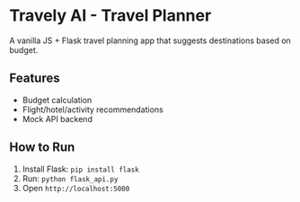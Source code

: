 # Travely AI - Travel Planner

A vanilla JS + Flask travel planning app that suggests destinations based on budget.

## Features
- Budget calculation
- Flight/hotel/activity recommendations
- Mock API backend

## How to Run
1. Install Flask: `pip install flask`
2. Run: `python flask_api.py`
3. Open `http://localhost:5000`
